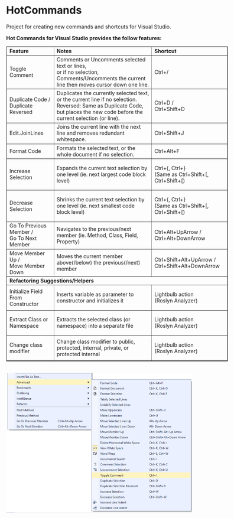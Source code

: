 # HotCommands

Project for creating new commands and shortcuts for Visual Studio.

<p><strong>Hot Commands for Visual Studio provides the follow features:</strong></p>
<table style="width: 600px;" border="1">
<tbody>
<tr>
<td style="text-align: left;"><strong>Feature</strong></td>
<td style="text-align: left;"><strong>Notes</strong></td>
<td style="text-align: left;"><strong>Shortcut</strong></td>
</tr>
<tr>
<td>Toggle Comment</td>
<td>Comments or Uncomments selected text or lines,<br /> or if no selection, Comments/Uncomments the current line then moves cursor down one line.</td>
<td>Ctrl+/</td>
</tr>
<tr>
<td>Duplicate Code /<br /> Duplicate Reversed</td>
<td>Duplicates the currently selected text, or the current line if no selection. <br /> Reversed: Same as Duplicate Code, but places the new code before the current selection (or line).</td>
<td>Ctrl+D /<br /> Ctrl+Shift+D</td>
</tr>
<tr>
<td>Edit.JoinLines</td>
<td>Joins the current line with the next line and removes redundant whitespace.</td>
<td>Ctrl+Shift+J</td>
</tr>
<tr>
<td>Format Code</td>
<td>Formats the selected text, or the whole document if no selection.</td>
<td>Ctrl+Alt+F</td>
</tr>
<tr>
<td>Increase Selection</td>
<td>Expands the current text selection by one level (ie. next largest code block level)</td>
<td>
<p>Ctrl+{, Ctrl+}<br />(Same as Ctrl+Shift+[, Ctrl+Shift+[)</p>
</td>
</tr>
<tr>
<td>Decrease Selection</td>
<td>Shrinks the current text selection by one level (ie. next smallest code block level)</td>
<td>
<p>Ctrl+{, Ctrl+}<br />(Same as Ctrl+Shift+[, Ctrl+Shift+[)</p>
</td>
</tr>
<tr>
<td>Go To Previous Member / <br /> Go To Next Member</td>
<td>Navigates to the previous/next member (ie. Method, Class, Field, Property)</td>
<td>Ctrl+Alt+UpArrow /<br /> Ctrl+Alt+DownArrow</td>
</tr>
<tr>
<td>Move Member Up /<br /> Move Member Down</td>
<td>Moves the current member above(/below) the previous(/next) member</td>
<td>
<p>Ctrl+Shift+Alt+UpArrow /<br /> Ctrl+Shift+Alt+DownArrow&nbsp;</p>
</td>
</tr>
<tr>
<td colspan="3"><strong>Refactoring Suggestions/Helpers</strong></td>
</tr>
<tr>
<td>Initialize Field From Constructor</td>
<td>Inserts variable as parameter to constructor and initializes it</td>
<td>
<p>Lightbulb action<br /> (Roslyn Analyzer)</p>
</td>
</tr>
<tr>
<td>Extract Class or Namespace</td>
<td>Extracts the selected class (or namespace) into a separate file</td>
<td>
<p>Lightbulb action<br /> (Roslyn Analyzer)</p>
</td>
</tr>
<tr>
<td>Change class modifier</td>
<td>Change class modifier to public, protected, internal, private, or protected internal</td>
<td>
<p>Lightbulb action<br /> (Roslyn Analyzer)</p>
</td>
</tr>
</tbody>
</table>
<br/>
<img src="EditAdvancedMenu.png"/>
<br/>

